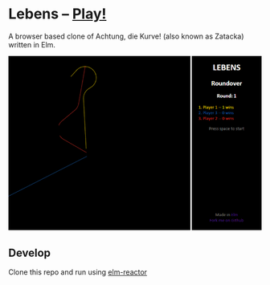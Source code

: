 # Lebens – [Play!](http://gbark.github.io/lebens)

A browser based clone of Achtung, die Kurve! (also known as Zatacka) written in Elm. 

![screenshot](screenshot.png)

## Develop

Clone this repo and run using [elm-reactor](https://github.com/elm-lang/elm-reactor)
